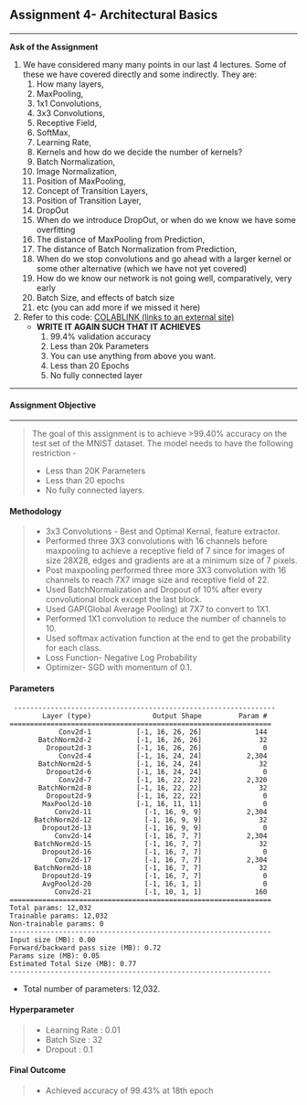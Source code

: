 
## Assignment 4- Architectural Basics
>#### 


***
**Ask of the Assignment**


1.  We have considered many many points in our last 4 lectures. Some of these we have covered directly and some indirectly. They are:
    1.  How many layers,
    2.  MaxPooling,
    3.  1x1 Convolutions,
    4.  3x3 Convolutions,
    5.  Receptive Field,
    6.  SoftMax,
    7.  Learning Rate,
    8.  Kernels and how do we decide the number of kernels?
    9.  Batch Normalization,
    10.  Image Normalization,
    11.  Position of MaxPooling,
    12.  Concept of Transition Layers,
    13.  Position of Transition Layer,
    14.  DropOut
    15.  When do we introduce DropOut, or when do we know we have some overfitting
    16.  The distance of MaxPooling from Prediction,
    17.  The distance of Batch Normalization from Prediction,
    18.  When do we stop convolutions and go ahead with a larger kernel or some other alternative (which we have not yet covered)
    19.  How do we know our network is not going well, comparatively, very early
    20.  Batch Size, and effects of batch size
    21.  etc (you can add more if we missed it here)
2.  Refer to this code:  [COLABLINK (links to an external site)](https://colab.research.google.com/drive/1uJZvJdi5VprOQHROtJIHy0mnY2afjNlx)
    -  **WRITE IT AGAIN SUCH THAT IT ACHIEVES**  
        1.  99.4% validation accuracy
        2.  Less than 20k Parameters
        3.  You can use anything from above you want.
        4.  Less than 20 Epochs
        5.  No fully connected layer


***
#### Assignment Objective
***

>The goal of this assignment is to achieve >99.40% accuracy on the test set of the MNIST dataset. The model needs to have the following restriction -
> - Less than 20K Parameters
> - Less than 20 epochs
> - No fully connected layers.
#### Methodology
> - 3x3 Convolutions - Best and Optimal Kernal, feature extractor.
> - Performed three 3X3 convolutions with 16 channels before maxpooling to achieve a receptive field of 7 since for images of size 28X28, edges and gradients are at a minimum size of 7 pixels.
> - Post maxpooling performed three more 3X3 convolution with 16 channels to reach 7X7 image size and receptive field of 22.
> - Used BatchNormalization and Dropout of 10% after every convolutional block except the last block.
> - Used GAP(Global Average Pooling) at 7X7 to convert to 1X1.
> - Performed 1X1 convolution to reduce the number of channels to 10.
> - Used softmax activation function at the end to get the probability for each class.
> - Loss Function- Negative Log Probability
> - Optimizer- SGD with momentum of 0.1.
> 
#### Parameters
```
 ----------------------------------------------------------------
        Layer (type)               Output Shape         Param #
================================================================
            Conv2d-1           [-1, 16, 26, 26]             144
       BatchNorm2d-2           [-1, 16, 26, 26]              32
         Dropout2d-3           [-1, 16, 26, 26]               0
            Conv2d-4           [-1, 16, 24, 24]           2,304
       BatchNorm2d-5           [-1, 16, 24, 24]              32
         Dropout2d-6           [-1, 16, 24, 24]               0
            Conv2d-7           [-1, 16, 22, 22]           2,320
       BatchNorm2d-8           [-1, 16, 22, 22]              32
         Dropout2d-9           [-1, 16, 22, 22]               0
        MaxPool2d-10           [-1, 16, 11, 11]               0
           Conv2d-11             [-1, 16, 9, 9]           2,304
      BatchNorm2d-12             [-1, 16, 9, 9]              32
        Dropout2d-13             [-1, 16, 9, 9]               0
           Conv2d-14             [-1, 16, 7, 7]           2,304
      BatchNorm2d-15             [-1, 16, 7, 7]              32
        Dropout2d-16             [-1, 16, 7, 7]               0
           Conv2d-17             [-1, 16, 7, 7]           2,304
      BatchNorm2d-18             [-1, 16, 7, 7]              32
        Dropout2d-19             [-1, 16, 7, 7]               0
        AvgPool2d-20             [-1, 16, 1, 1]               0
           Conv2d-21             [-1, 10, 1, 1]             160
================================================================
Total params: 12,032
Trainable params: 12,032
Non-trainable params: 0
----------------------------------------------------------------
Input size (MB): 0.00
Forward/backward pass size (MB): 0.72
Params size (MB): 0.05
Estimated Total Size (MB): 0.77
----------------------------------------------------------------
```
- Total number of parameters: 12,032.
#### Hyperparameter
> - Learning Rate : 0.01
> - Batch Size : 32
> - Dropout : 0.1


#### Final Outcome
> - Achieved accuracy of 99.43% at 18th epoch 